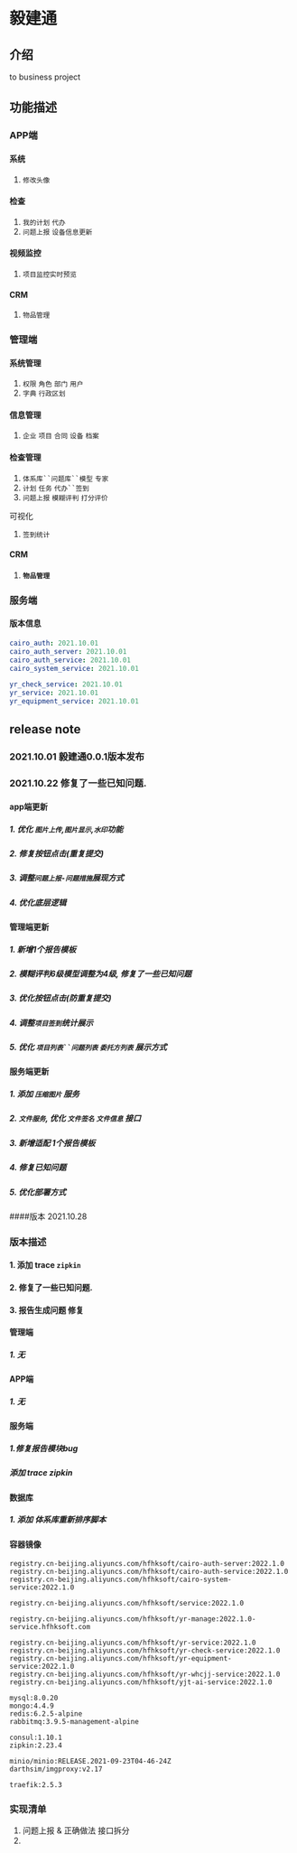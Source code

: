 # 毅建通
## 介绍
to business project
## 功能描述
### APP端

#### 系统

1. `修改头像`

#### 检查

1. `我的计划`  `代办`
2. `问题上报` `设备信息更新`

#### 视频监控

1. `项目监控实时预览`

#### CRM

1. `物品管理`

### 管理端

#### 系统管理

1. `权限` `角色` `部门` `用户`
2. `字典` `行政区划`

#### 信息管理

1. `企业` `项目` `合同` `设备` `档案`

#### 检查管理

1. `体系库``问题库``模型` `专家`
2. `计划` `任务` `代办``签到`
3. `问题上报` `模糊评判` `打分评价`

可视化

1. `签到统计`

#### CRM

1. #### `物品管理`

### 服务端

#### 版本信息

```yaml
cairo_auth: 2021.10.01
cairo_auth_server: 2021.10.01
cairo_auth_service: 2021.10.01
cairo_system_service: 2021.10.01

yr_check_service: 2021.10.01
yr_service: 2021.10.01
yr_equipment_service: 2021.10.01
```

## release note
### 2021.10.01 毅建通0.0.1版本发布
### 2021.10.22 修复了一些已知问题.
#### app端更新
##### 1. 优化 `图片上传`,`图片显示`,`水印`功能
##### 2. 修复按钮点击(重复提交)
##### 3. 调整`问题上报-问题措施`展现方式
##### 4. 优化底层逻辑


#### 管理端更新

##### 1. 新增1个报告模板
##### 2. 模糊评判6级模型调整为4级, 修复了一些已知问题
##### 3. 优化按钮点击(防重复提交)
##### 4. 调整`项目签到`统计展示
##### 5. 优化 `项目列表``问题列表` `委托方列表` 展示方式

#### 服务端更新
##### 1. 添加 `压缩图片` 服务
##### 2. `文件服务`, 优化 `文件签名` `文件信息` 接口
##### 3. 新增适配 1个报告模板
##### 4. 修复已知问题
##### 5. 优化部署方式

####版本 2021.10.28

### 版本描述
#### 1. 添加 trace `zipkin`
#### 2. 修复了一些已知问题.
#### 3. 报告生成问题 修复

#### 管理端
##### 1. 无

#### APP端
##### 1. 无

#### 服务端
##### 1.修复报告模块bug
##### 添加 trace zipkin

#### 数据库
##### 1. 添加 体系库重新排序脚本

#### 容器镜像
```text
registry.cn-beijing.aliyuncs.com/hfhksoft/cairo-auth-server:2022.1.0
registry.cn-beijing.aliyuncs.com/hfhksoft/cairo-auth-service:2022.1.0
registry.cn-beijing.aliyuncs.com/hfhksoft/cairo-system-service:2022.1.0

registry.cn-beijing.aliyuncs.com/hfhksoft/service:2022.1.0

registry.cn-beijing.aliyuncs.com/hfhksoft/yr-manage:2022.1.0-service.hfhksoft.com

registry.cn-beijing.aliyuncs.com/hfhksoft/yr-service:2022.1.0
registry.cn-beijing.aliyuncs.com/hfhksoft/yr-check-service:2022.1.0
registry.cn-beijing.aliyuncs.com/hfhksoft/yr-equipment-service:2022.1.0
registry.cn-beijing.aliyuncs.com/hfhksoft/yr-whcjj-service:2022.1.0
registry.cn-beijing.aliyuncs.com/hfhksoft/yjt-ai-service:2022.1.0

mysql:8.0.20
mongo:4.4.9
redis:6.2.5-alpine
rabbitmq:3.9.5-management-alpine

consul:1.10.1
zipkin:2.23.4

minio/minio:RELEASE.2021-09-23T04-46-24Z 
darthsim/imgproxy:v2.17

traefik:2.5.3
```

### 实现清单
1. 问题上报 & 正确做法 接口拆分
2. 
